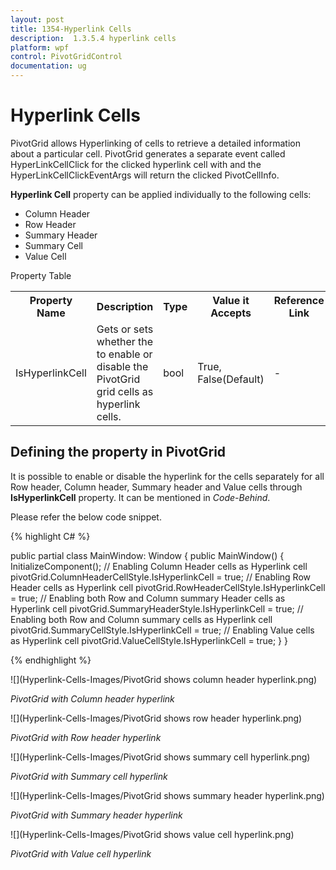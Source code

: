 ```yaml
---
layout: post
title: 1354-Hyperlink Cells
description:  1.3.5.4 hyperlink cells
platform: wpf
control: PivotGridControl
documentation: ug
---
```


# Hyperlink Cells

PivotGrid allows Hyperlinking of cells to retrieve a detailed information about a particular cell. PivotGrid generates a separate event called HyperLinkCellClick for the clicked hyperlink cell with  and the HyperLinkCellClickEventArgs will return the clicked PivotCellInfo.

**Hyperlink Cell** property can be applied individually to the following cells:

* Column Header 
* Row Header 
* Summary Header
* Summary Cell
* Value Cell

Property Table

<table>
<tr>
<th>
Property Name</th><th>
Description</th><th>
Type</th><th>
Value it Accepts</th><th>
Reference Link</th></tr>
<tr>
<td>
IsHyperlinkCell</td><td>
Gets or sets whether the to enable or disable the PivotGrid grid cells as hyperlink cells.</td><td>
bool</td><td>
True, False(Default)</td><td>
-</td></tr>
</table>

## Defining the property in PivotGrid

It is possible to enable or disable the hyperlink for the cells separately for all Row header, Column header, Summary header and Value cells through **IsHyperlinkCell** property. It can be mentioned in *Code-Behind*.

Please refer the below code snippet.

{% highlight C# %}

public partial class MainWindow: Window {
    public MainWindow() {
        InitializeComponent();
        // Enabling Column Header cells as Hyperlink cell
        pivotGrid.ColumnHeaderCellStyle.IsHyperlinkCell = true;
        // Enabling Row Header cells as Hyperlink cell
        pivotGrid.RowHeaderCellStyle.IsHyperlinkCell = true;
        // Enabling both Row and Column summary Header cells as Hyperlink cell
        pivotGrid.SummaryHeaderStyle.IsHyperlinkCell = true;
        // Enabling both Row and Column summary cells as Hyperlink cell
        pivotGrid.SummaryCellStyle.IsHyperlinkCell = true;
        // Enabling Value cells as Hyperlink cell
        pivotGrid.ValueCellStyle.IsHyperlinkCell = true;
    }
}

{% endhighlight %}
 
 ![](Hyperlink-Cells-Images/PivotGrid shows column header hyperlink.png)
 
 _PivotGrid with Column header hyperlink_
 
 ![](Hyperlink-Cells-Images/PivotGrid shows row header hyperlink.png)
 
 _PivotGrid with Row header hyperlink_
 
 ![](Hyperlink-Cells-Images/PivotGrid shows summary cell hyperlink.png)
 
 _PivotGrid with Summary cell hyperlink_
 
 ![](Hyperlink-Cells-Images/PivotGrid shows summary header hyperlink.png)
 
 _PivotGrid with Summary header hyperlink_
 
 ![](Hyperlink-Cells-Images/PivotGrid shows value cell hyperlink.png)
 
 _PivotGrid with Value cell hyperlink_
